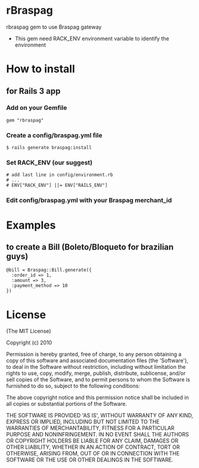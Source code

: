 # rBraspag

rbraspag gem to use Braspag gateway

* This gem need RACK_ENV environment variable to identify the environment

# How to install

## for Rails 3 app

### Add on your Gemfile

	gem "rbraspag"

### Create a config/braspag.yml file

	$ rails generate braspag:install

### Set RACK_ENV (our suggest)

	# add last line in config/environment.rb
    # ...
    # ENV["RACK_ENV"] ||= ENV["RAILS_ENV"]

### Edit config/braspag.yml with your Braspag merchant_id

# Examples

## to create a Bill (Boleto/Bloqueto for brazilian guys)
    @bill = Braspag::Bill.generate({
      :order_id => 1,
      :amount => 3,
      :payment_method => 10
    })

# License

(The MIT License)

Copyright (c) 2010

Permission is hereby granted, free of charge, to any person obtaining
a copy of this software and associated documentation files (the
'Software'), to deal in the Software without restriction, including
without limitation the rights to use, copy, modify, merge, publish,
distribute, sublicense, and/or sell copies of the Software, and to
permit persons to whom the Software is furnished to do so, subject to
the following conditions:

The above copyright notice and this permission notice shall be
included in all copies or substantial portions of the Software.

THE SOFTWARE IS PROVIDED 'AS IS', WITHOUT WARRANTY OF ANY KIND,
EXPRESS OR IMPLIED, INCLUDING BUT NOT LIMITED TO THE WARRANTIES OF
MERCHANTABILITY, FITNESS FOR A PARTICULAR PURPOSE AND NONINFRINGEMENT.
IN NO EVENT SHALL THE AUTHORS OR COPYRIGHT HOLDERS BE LIABLE FOR ANY
CLAIM, DAMAGES OR OTHER LIABILITY, WHETHER IN AN ACTION OF CONTRACT,
TORT OR OTHERWISE, ARISING FROM, OUT OF OR IN CONNECTION WITH THE
SOFTWARE OR THE USE OR OTHER DEALINGS IN THE SOFTWARE.

